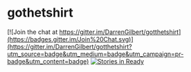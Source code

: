# gothetshirt

[![Join the chat at https://gitter.im/DarrenGilbert/gotthetshirt](https://badges.gitter.im/Join%20Chat.svg)](https://gitter.im/DarrenGilbert/gotthetshirt?utm_source=badge&utm_medium=badge&utm_campaign=pr-badge&utm_content=badge) [![Stories in Ready](https://badge.waffle.io/DarrenGilbert/gotthetshirt.svg?label=ready&title=Ready)](http://waffle.io/DarrenGilbert/gotthetshirt)